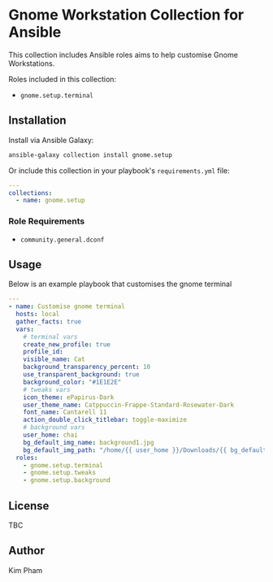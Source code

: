 # Gnome Workstation Collection for Ansible

This collection includes Ansible roles aims to help customise Gnome Workstations.

Roles included in this collection:
- `gnome.setup.terminal`

## Installation

Install via Ansible Galaxy:

```bash
ansible-galaxy collection install gnome.setup
```

Or include this collection in your playbook's `requirements.yml` file:

```yaml
---
collections:
  - name: gnome.setup
```

### Role Requirements
- `community.general.dconf`

## Usage
Below is an example playbook that customises the gnome terminal

```yaml
---
- name: Customise gnome terminal
  hosts: local
  gather_facts: true
  vars: 
    # terminal vars
    create_new_profile: true
    profile_id:
    visible_name: Cat
    background_transparency_percent: 10
    use_transparent_background: true
    background_color: "#1E1E2E"
    # tweaks vars
    icon_theme: ePapirus-Dark
    user_theme_name: Catppuccin-Frappe-Standard-Rosewater-Dark
    font_name: Cantarell 11
    action_double_click_titlebar: toggle-maximize
    # background vars
    user_home: chai
    bg_default_img_name: background1.jpg
    bg_default_img_path: "/home/{{ user_home }}/Downloads/{{ bg_default_img_name }}"
  roles:
    - gnome.setup.terminal
    - gnome.setup.tweaks
    - gnome.setup.background
```
## License

TBC 

## Author
Kim Pham